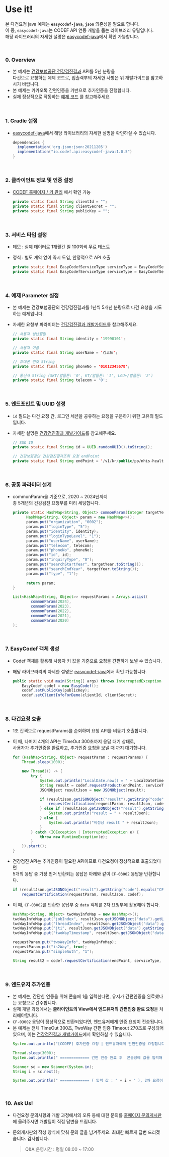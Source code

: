 # Use it!

본 다건요청 java 예제는 **`easycodef-java`**, **`json`** 의존성을 필요로 합니다.<br>
이 중, `easycodef-java`는 CODEF API 연동 개발을 돕는 라이브러리 유틸입니다.<br>
해당 라이브러리의 자세한 설명은 [easycodef-java](https://github.com/codef-io/easycodef-java)에서 확인 가능합니다.<br>

<br>

### 0. **Overview**

- 본 예제는 [건강보험공단 건강검진결과](https://developer.codef.io/products/public/each/pp/nhis-health-check) API를 5년 분량을<br>
  다건으로 요청하는 예제 코드로, 입출력부의 자세한 사항은 위 개발가이드를 참고하시기 바랍니다.
- 본 예제는 카카오톡 간편인증을 기반으로 추가인증을 진행합니다.
- 실제 정상적으로
  작동하는 [예제 코드](https://github.com/codef-io/multiple-request/blob/master/java/src/main/java/io/codef/MultipleRequestSample.java)
  를 참고해주세요.

[//]: # (  > [1. Gradle 설정]&#40;#1-gradle-설정&#41;<br>)

[//]: # (  [2. 의존성 Import]&#40;#2-의존성-import&#41;<br>)

[//]: # (  [3. 클라이언트 정보 및 인증 설정]&#40;#3-클라이언트-정보-및-인증-설정&#41;<br>)

[//]: # (  [4. 서비스 타입 설정]&#40;#4-서비스-타입-설정&#41;<br>)

[//]: # (  [5. 예제 Parameter 설정]&#40;#5-예제-parameter-설정&#41;<br>)

[//]: # (  [6. 엔드포인트 및 UUID 설정]&#40;#6-엔드포인트-및-uuid-설정&#41;<br>)

[//]: # (  [7. 공통 파라미터 설계]&#40;#7-공통-파라미터-설계&#41;<br>)

[//]: # (  [8. EasyCodef 객체 생성]&#40;#8-easycodef-객체-생성&#41;<br>)

[//]: # (  [9. 다건요청 호출]&#40;#9-다건요청-호출&#41;<br>)

[//]: # (  [10. 엔드유저 추가인증]&#40;#10-엔드유저-추가인증&#41;<br>)

[//]: # (  [11. 추가인증 요청 &#40;2Way 2차 요청&#41;]&#40;#11-추가인증-요청-2way-2차-요청&#41;<br>)

[//]: # (  [12. 응답 대기 해소 및 다건 요청 응답 반환]&#40;#12-응답-대기-해소-및-다건-요청-응답-반환&#41;<br>)

[//]: # (  [13. Ask Us!]&#40;#13-ask-us&#41;<br>)

<br>

### 1. **Gradle 설정**

- [easycodef-java](https://github.com/codef-io/easycodef-java)에서 해당 라이브러리의 자세한 설명을 확인하실 수 있습니다.
    ```gradle
    dependencies {
      implementation('org.json:json:20211205')
      implementation("io.codef.api:easycodef-java:1.0.5")
    }
    ```

<br>

### 2. **클라이언트 정보 및 인증 설정**<br>

- [CODEF 홈페이지 / 키 관리](https://codef.io/account/keys) 에서 확인 가능

    ```java
    private static final String clientId = "";
    private static final String clientSecret = "";
    private static final String publicKey = "";
    ```

<br>

### 3. **서비스 타입 설정**

- 데모 : 실제 데이터로 1개월간 일 100회씩 무료 테스트
- 정식 : 별도 계약 없이 즉시 도입, 안정적으로 API 호출

    ```java
    private static final EasyCodefServiceType serviceType = EasyCodefServiceType.DEMO;
    private static final EasyCodefServiceType serviceType = EasyCodefServiceType.API;
    ```

<br>

### 4. **예제 Parameter 설정**

- 본 예제는 건강보험공단의 건강검진결과를 1년씩 5개년 분량으로 다건 요청을 시도하는 예제입니다.
- 자세한 요청부 파라미터는 [건강검진결과 개발가이드](https://developer.codef.io/products/public/each/pp/nhis-health-check)를 참고해주세요.

    ```java
    // 사용자 생년월일
    private static final String identity = '19990101';    

    // 사용자 이름
    private static final String userName = '김코드';      

    // 휴대폰 번호 String
    private static final String phoneNo = '01012345678';

    // 통신사 String (SKT/알뜰폰: '0', KT/알뜰폰: '1', LGU+/알뜰폰: '2')
    private static final String telecom = '0'; 
    ```

<br>

### 5. **엔드포인트 및 UUID 설정**

- `id` 필드는 다건 요청 간, 로그인 세션을 공유하는 요청을 구분하기 위한 고유의 필드입니다.
- 자세한 설명은 [건강검진결과 개발가이드](https://developer.codef.io/products/public/each/pp/nhis-health-check)를 참고해주세요.

    ```java
    // SSO ID
    private static final String id = UUID.randomUUID().toString();

    // 건강보험공단 건강검진결과조회 요청 endPoint
    private static final String endPoint = '/v1/kr/public/pp/nhis-health-checkup/result';
    ```

<br>

### 6. **공통 파라미터 설계**

- commonParam을 기준으로, 2020 ~ 2024년까지<br>
  총 5개년의 건강검진 요청부를 미리 세팅합니다.

  ```java
  private static HashMap<String, Object> commonParam(Integer targetYear) {
        HashMap<String, Object> param = new HashMap<>();
        param.put("organization", "0002");
        param.put("loginType", "5");
        param.put("identity", identity);
        param.put("loginTypeLevel", "1");
        param.put("userName", userName);
        param.put("telecom", telecom);
        param.put("phoneNo", phoneNo);
        param.put("id", id);
        param.put("inquiryType", "0");
        param.put("searchStartYear", targetYear.toString());
        param.put("searchEndYear", targetYear.toString());
        param.put("type", "1");
    
        return param;
  }
  ```

  ```java
  List<HashMap<String, Object>> requestParams = Arrays.asList(
          commonParam(2024),
          commonParam(2023),
          commonParam(2022),
          commonParam(2021),
          commonParam(2020)
  );
  ```

<br>

### 7. **EasyCodef 객체 생성**

- Codef 객체를 활용해 사용자 키 값을 기준으로 요청을 간편하게 보낼 수 있습니다.
- 해당 라이브러리의 자세한 설명은 [easycodef-java](https://github.com/codef-io/easycodef-java)에서 확인 가능합니다.

    ```java
    public static void main(String[] args) throws InterruptedException {
        EasyCodef codef = new EasyCodef();
        codef.setPublicKey(publicKey);
        codef.setClientInfoForDemo(clientId, clientSecret);
    ```

<br>

### 8. **다건요청 호출**

- 1초 간격으로 requestParams를 순회하며 요청 API를 비동기 호출합니다.
- 이 때, 나머지 4개의 API는 TimeOut 300초까지 응답 대기 상태로,<br>
  사용자가 추가인증을 완료하고, 추가인증 요청을 보낼 때 까지 대기합니다.

    ```java
    for (HashMap<String, Object> requestParam : requestParams) {
        Thread.sleep(1000);

        new Thread(() -> {
            try {
                System.out.println("LocalDate.now() = " + LocalDateTime.now());
                String result = codef.requestProduct(endPoint, serviceType, requestParam);
                JSONObject resultJson = new JSONObject(result);

                if (resultJson.getJSONObject("result").getString("code").equals("CF-03002")) {
                    requestCertification(requestParam, resultJson, codef);
                } else if (resultJson.getJSONObject("result").getString("code").equals("CF-00000")) {
                    System.out.println("result = " + resultJson);
                } else {
                    System.out.println("비정상 result " + resultJson);
                }
            } catch (IOException | InterruptedException e) {
                throw new RuntimeException(e);
            }
        }).start();
    }
    ```

- 건강검진 API는 추가인증이 필요한 API이므로 다건요청이 정상적으로 호출되었다면<br>
  5개의 응답 중 가장 먼저 반환되는 응답은 아래와 같이 `CF-03002` 응답을 반환합니다.

    ```java
    if (resultJson.getJSONObject("result").getString("code").equals("CF-03002")) {
        requestCertification(requestParam, resultJson, codef);
    ```

- 이 때, `CF-03002`를 반환한 응답부 중 `data` 객체를 2차 요청부에 활용해야 합니다.

    ```java
    HashMap<String, Object> twoWayInfoMap = new HashMap<>();
    twoWayInfoMap.put("jobIndex", resultJson.getJSONObject("data").getLong("jobIndex"));
    twoWayInfoMap.put("threadIndex", resultJson.getJSONObject("data").getLong("threadIndex"));
    twoWayInfoMap.put("jti", resultJson.getJSONObject("data").getString("jti"));
    twoWayInfoMap.put("twoWayTimestamp", resultJson.getJSONObject("data").getNumber("twoWayTimestamp"));

    requestParam.put("twoWayInfo", twoWayInfoMap);
    requestParam.put("is2Way", true);
    requestParam.put("simpleAuth", "1");

    String result2 = codef.requestCertification(endPoint, serviceType, requestParam);
    ```

<br>

### 9. **엔드유저 추가인증**

- 본 예제는, 간단한 연동을 위해 콘솔에 1을 입력한다면, 유저가 간편인증을 완료했다는 요청으로 간주합니다.
- 실제 개발 과정에서는 **클라이언트의 View에서 엔드유저의 간편인증 완료 요청**을 처리해야합니다.
- `CF-03002` 응답이 정상적으로 반환되었다면, 엔드유저에게 인증 요청이 전송됩니다.
- 본 예제는 전체 TimeOut 300초, TwoWay 간편 인증 Timeout 270초로 구성되어 있으며,
  이는 [건강검진결과 개발가이드](https://developer.codef.io/products/public/each/pp/nhis-health-check)에서 확인하실 수 있습니다.
    ```java
    System.out.println("[CODEF] 추가인증 요청 | 엔드유저에게 간편인증을 요청합니다.");

    Thread.sleep(3000);
    System.out.println(" ============= 간편 인증 완료 후  콘솔창에 값을 입력해 주세요. =============  ");
  
    Scanner sc = new Scanner(System.in);
    String i = sc.next();
  
    System.out.println(" ============= ( 입력 값 : " + i + " ), 2차 요청이 진행될 예정 입니다. ============= ");
    ```

<br>

### 10. Ask Us!

- 다건요청 문의사항과 개발 과정에서의 오류 등에 대한 문의를 [홈페이지 문의게시판](https://codef.io/cs/inquiry)에 올려주시면 개발팀이 직접 답변을 드립니다.
- 문의게시판의 작성 양식에 맞춰 문의 글을 남겨주세요. 최대한 빠르게 답변 드리겠습니다. 감사합니다.

   >  Q&A 운영시간 : 평일 08:00 ~ 17:00
